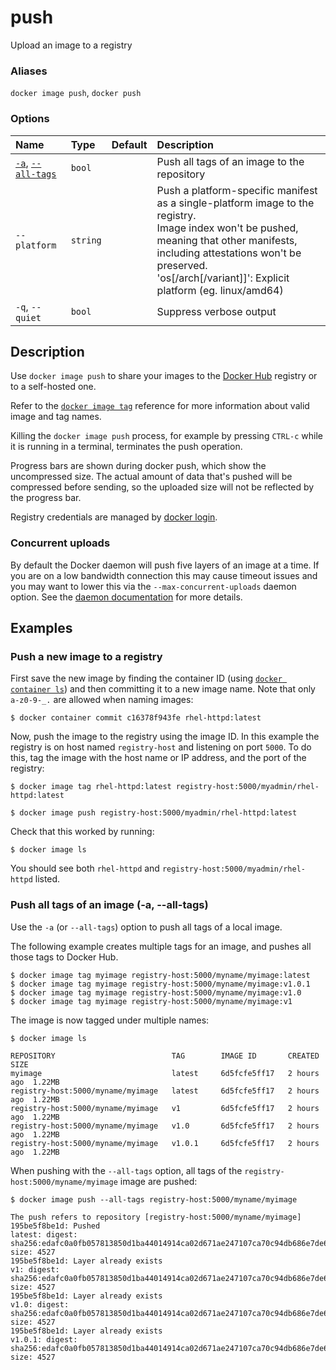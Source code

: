 # push

<!---MARKER_GEN_START-->
Upload an image to a registry

### Aliases

`docker image push`, `docker push`

### Options

| Name                                         | Type     | Default | Description                                                                                                                                                                                                                                          |
|:---------------------------------------------|:---------|:--------|:-----------------------------------------------------------------------------------------------------------------------------------------------------------------------------------------------------------------------------------------------------|
| [`-a`](#all-tags), [`--all-tags`](#all-tags) | `bool`   |         | Push all tags of an image to the repository                                                                                                                                                                                                          |
| `--platform`                                 | `string` |         | Push a platform-specific manifest as a single-platform image to the registry.<br>Image index won't be pushed, meaning that other manifests, including attestations won't be preserved.<br>'os[/arch[/variant]]': Explicit platform (eg. linux/amd64) |
| `-q`, `--quiet`                              | `bool`   |         | Suppress verbose output                                                                                                                                                                                                                              |


<!---MARKER_GEN_END-->

## Description

Use `docker image push` to share your images to the [Docker Hub](https://hub.docker.com)
registry or to a self-hosted one.

Refer to the [`docker image tag`](image_tag.md) reference for more information
about valid image and tag names.

Killing the `docker image push` process, for example by pressing `CTRL-c` while it is
running in a terminal, terminates the push operation.

Progress bars are shown during docker push, which show the uncompressed size.
The actual amount of data that's pushed will be compressed before sending, so
the uploaded size will not be reflected by the progress bar.

Registry credentials are managed by [docker login](login.md).

### Concurrent uploads

By default the Docker daemon will push five layers of an image at a time.
If you are on a low bandwidth connection this may cause timeout issues and you may want to lower
this via the `--max-concurrent-uploads` daemon option. See the
[daemon documentation](https://docs.docker.com/reference/cli/dockerd/) for more details.

## Examples

### Push a new image to a registry

First save the new image by finding the container ID (using [`docker container
ls`](container_ls.md)) and then committing it to a new image name. Note that
only `a-z0-9-_.` are allowed when naming images:

```console
$ docker container commit c16378f943fe rhel-httpd:latest
```

Now, push the image to the registry using the image ID. In this example the
registry is on host named `registry-host` and listening on port `5000`. To do
this, tag the image with the host name or IP address, and the port of the
registry:

```console
$ docker image tag rhel-httpd:latest registry-host:5000/myadmin/rhel-httpd:latest

$ docker image push registry-host:5000/myadmin/rhel-httpd:latest
```

Check that this worked by running:

```console
$ docker image ls
```

You should see both `rhel-httpd` and `registry-host:5000/myadmin/rhel-httpd`
listed.

### <a name="all-tags"></a> Push all tags of an image (-a, --all-tags)

Use the `-a` (or `--all-tags`) option to push all tags of a local image.

The following example creates multiple tags for an image, and pushes all those
tags to Docker Hub.


```console
$ docker image tag myimage registry-host:5000/myname/myimage:latest
$ docker image tag myimage registry-host:5000/myname/myimage:v1.0.1
$ docker image tag myimage registry-host:5000/myname/myimage:v1.0
$ docker image tag myimage registry-host:5000/myname/myimage:v1
```

The image is now tagged under multiple names:

```console
$ docker image ls

REPOSITORY                          TAG        IMAGE ID       CREATED      SIZE
myimage                             latest     6d5fcfe5ff17   2 hours ago  1.22MB
registry-host:5000/myname/myimage   latest     6d5fcfe5ff17   2 hours ago  1.22MB
registry-host:5000/myname/myimage   v1         6d5fcfe5ff17   2 hours ago  1.22MB
registry-host:5000/myname/myimage   v1.0       6d5fcfe5ff17   2 hours ago  1.22MB
registry-host:5000/myname/myimage   v1.0.1     6d5fcfe5ff17   2 hours ago  1.22MB
```

When pushing with the `--all-tags` option, all tags of the `registry-host:5000/myname/myimage`
image are pushed:


```console
$ docker image push --all-tags registry-host:5000/myname/myimage

The push refers to repository [registry-host:5000/myname/myimage]
195be5f8be1d: Pushed
latest: digest: sha256:edafc0a0fb057813850d1ba44014914ca02d671ae247107ca70c94db686e7de6 size: 4527
195be5f8be1d: Layer already exists
v1: digest: sha256:edafc0a0fb057813850d1ba44014914ca02d671ae247107ca70c94db686e7de6 size: 4527
195be5f8be1d: Layer already exists
v1.0: digest: sha256:edafc0a0fb057813850d1ba44014914ca02d671ae247107ca70c94db686e7de6 size: 4527
195be5f8be1d: Layer already exists
v1.0.1: digest: sha256:edafc0a0fb057813850d1ba44014914ca02d671ae247107ca70c94db686e7de6 size: 4527
```

